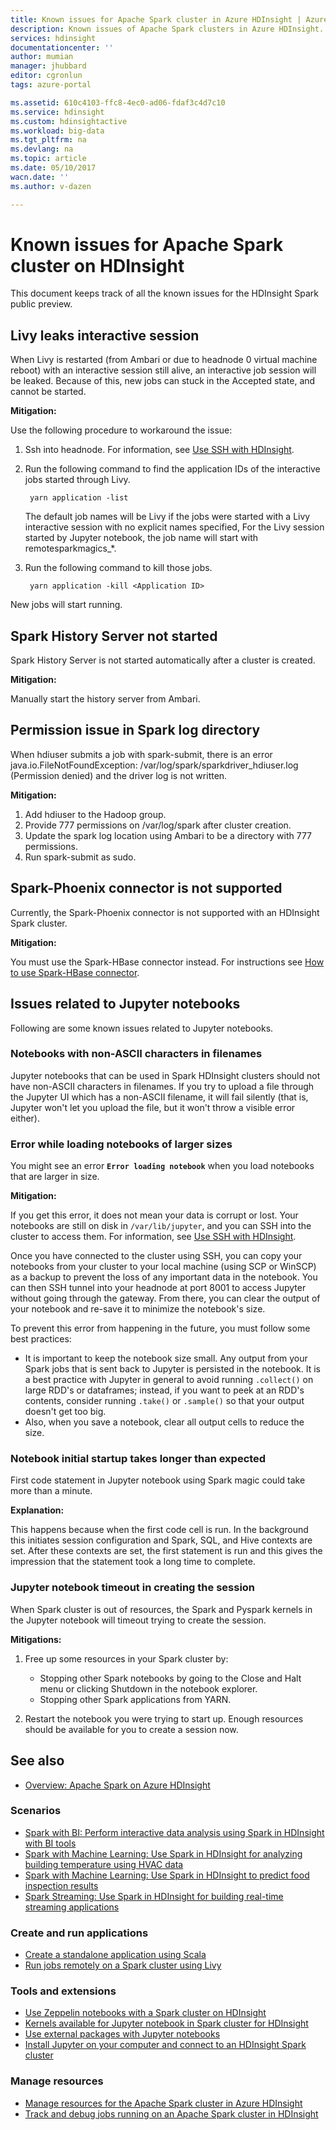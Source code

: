 ```yaml
---
title: Known issues for Apache Spark cluster in Azure HDInsight | Azure
description: Known issues of Apache Spark clusters in Azure HDInsight.
services: hdinsight
documentationcenter: ''
author: mumian
manager: jhubbard
editor: cgronlun
tags: azure-portal

ms.assetid: 610c4103-ffc8-4ec0-ad06-fdaf3c4d7c10
ms.service: hdinsight
ms.custom: hdinsightactive
ms.workload: big-data
ms.tgt_pltfrm: na
ms.devlang: na
ms.topic: article
ms.date: 05/10/2017
wacn.date: ''
ms.author: v-dazen

---
```

# Known issues for Apache Spark cluster on HDInsight

This document keeps track of all the known issues for the HDInsight Spark public preview.  

## Livy leaks interactive session
When Livy is restarted (from Ambari or due to headnode 0 virtual machine reboot) with an interactive session still alive, an interactive job session will be leaked. Because of this, new jobs can stuck in the Accepted state, and cannot be started.

**Mitigation:**

Use the following procedure to workaround the issue:

1. Ssh into headnode. For information, see [Use SSH with HDInsight](hdinsight-hadoop-linux-use-ssh-unix.md).

2. Run the following command to find the application IDs of the interactive jobs started through Livy. 

        yarn application -list

    The default job names will be Livy if the jobs were started with a Livy interactive session with no explicit names specified, For the Livy session started by Jupyter notebook, the job name will start with remotesparkmagics_*. 
3. Run the following command to kill those jobs. 

        yarn application -kill <Application ID>

New jobs will start running. 

## Spark History Server not started
Spark History Server is not started automatically after a cluster is created.  

**Mitigation:** 

Manually start the history server from Ambari.

## Permission issue in Spark log directory
When hdiuser submits a job with spark-submit, there is an error java.io.FileNotFoundException: /var/log/spark/sparkdriver_hdiuser.log (Permission denied) and the driver log is not written. 

**Mitigation:**

1. Add hdiuser to the Hadoop group. 
2. Provide 777 permissions on /var/log/spark after cluster creation. 
3. Update the spark log location using Ambari to be a directory with 777 permissions.  
4. Run spark-submit as sudo.  

## Spark-Phoenix connector is not supported

Currently, the Spark-Phoenix connector is not supported with an HDInsight Spark cluster.

**Mitigation:**

You must use the Spark-HBase connector instead. For instructions see [How to use Spark-HBase connector](https://blogs.msdn.microsoft.com/azuredatalake/2016/07/25/hdinsight-how-to-use-spark-hbase-connector/).

## Issues related to Jupyter notebooks
Following are some known issues related to Jupyter notebooks.

### Notebooks with non-ASCII characters in filenames
Jupyter notebooks that can be used in Spark HDInsight clusters should not have non-ASCII characters in filenames. If you try to upload a file through the Jupyter UI which has a non-ASCII filename, it will fail silently (that is, Jupyter won't let you upload the file, but it won't throw a visible error either). 

### Error while loading notebooks of larger sizes
You might see an error **`Error loading notebook`** when you load notebooks that are larger in size.  

**Mitigation:**

If you get this error, it does not mean your data is corrupt or lost.  Your notebooks are still on disk in `/var/lib/jupyter`, and you can SSH into the cluster to access them. For information, see [Use SSH with HDInsight](hdinsight-hadoop-linux-use-ssh-unix.md).

Once you have connected to the cluster using SSH, you can copy your notebooks from your cluster to your local machine (using SCP or WinSCP) as a backup to prevent the loss of any important data in the notebook. You can then SSH tunnel into your headnode at port 8001 to access Jupyter without going through the gateway.  From there, you can clear the output of your notebook and re-save it to minimize the notebook's size.

To prevent this error from happening in the future, you must follow some best practices:

* It is important to keep the notebook size small. Any output from your Spark jobs that is sent back to Jupyter is persisted in the notebook.  It is a best practice with Jupyter in general to avoid running `.collect()` on large RDD's or dataframes; instead, if you want to peek at an RDD's contents, consider running `.take()` or `.sample()` so that your output doesn't get too big.
* Also, when you save a notebook, clear all output cells to reduce the size.

### Notebook initial startup takes longer than expected
First code statement in Jupyter notebook using Spark magic could take more than a minute.  

**Explanation:**

This happens because when the first code cell is run. In the background this initiates session configuration and Spark, SQL, and Hive contexts are set. After these contexts are set, the first statement is run and this gives the impression that the statement took a long time to complete.

### Jupyter notebook timeout in creating the session
When Spark cluster is out of resources, the Spark and Pyspark kernels in the Jupyter notebook will timeout trying to create the session. 

**Mitigations:** 

1. Free up some resources in your Spark cluster by:

   * Stopping other Spark notebooks by going to the Close and Halt menu or clicking Shutdown in the notebook explorer.
   * Stopping other Spark applications from YARN.
2. Restart the notebook you were trying to start up. Enough resources should be available for you to create a session now.

## See also
* [Overview: Apache Spark on Azure HDInsight](hdinsight-apache-spark-overview.md)

### Scenarios
* [Spark with BI: Perform interactive data analysis using Spark in HDInsight with BI tools](hdinsight-apache-spark-use-bi-tools.md)
* [Spark with Machine Learning: Use Spark in HDInsight for analyzing building temperature using HVAC data](hdinsight-apache-spark-ipython-notebook-machine-learning.md)
* [Spark with Machine Learning: Use Spark in HDInsight to predict food inspection results](hdinsight-apache-spark-machine-learning-mllib-ipython.md)
* [Spark Streaming: Use Spark in HDInsight for building real-time streaming applications](hdinsight-apache-spark-eventhub-streaming.md)

### Create and run applications
* [Create a standalone application using Scala](hdinsight-apache-spark-create-standalone-application.md)
* [Run jobs remotely on a Spark cluster using Livy](hdinsight-apache-spark-livy-rest-interface.md)

### Tools and extensions
* [Use Zeppelin notebooks with a Spark cluster on HDInsight](hdinsight-apache-spark-use-zeppelin-notebook.md)
* [Kernels available for Jupyter notebook in Spark cluster for HDInsight](hdinsight-apache-spark-jupyter-notebook-kernels.md)
* [Use external packages with Jupyter notebooks](hdinsight-apache-spark-jupyter-notebook-use-external-packages.md)
* [Install Jupyter on your computer and connect to an HDInsight Spark cluster](hdinsight-apache-spark-jupyter-notebook-install-locally.md)

### Manage resources
* [Manage resources for the Apache Spark cluster in Azure HDInsight](hdinsight-apache-spark-resource-manager.md)
* [Track and debug jobs running on an Apache Spark cluster in HDInsight](hdinsight-apache-spark-job-debugging.md)